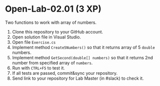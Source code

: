 # Open-Lab-02.01 (3 XP)
Two functions to work with array of numbers.

1. Clone this repository to your GitHub account.
2. Open solution file in Visual Studio.
3. Open file `Exercise.cs`
4. Implement method `Create5Numbers()` so that it returns array of 5 `double` numbers.
5. Implement method `GetSecond(double[] numbers)` so that it returns 2nd number from specified array of `numbers`.
6. Run with `CTRL+F5` to test it.
7. If all tests are passed, commit&sync your repository.
8. Send link to your repository for Lab Master (in #slack) to check it.
